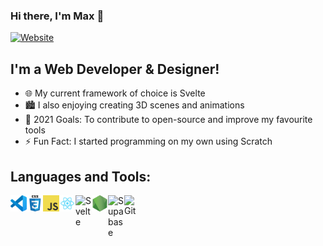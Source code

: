 ### Hi there, I'm Max 👋

[![Website](https://img.shields.io/website?label=Maxson52.github.io&style=for-the-badge&url=https%3A%2F%2Fcodestackr.com)](https://maxson52.github.io)

## I'm a Web Developer & Designer!

- 🌐 My current framework of choice is Svelte
- 🏙 ️I also enjoying creating 3D scenes and animations
- 🌟 2021 Goals: To contribute to open-source and improve my favourite tools
- ⚡ Fun Fact: I started programming on my own using Scratch 

## Languages and Tools:

<img align="left" alt="Visual Studio Code" width="26px" src="https://raw.githubusercontent.com/github/explore/80688e429a7d4ef2fca1e82350fe8e3517d3494d/topics/visual-studio-code/visual-studio-code.png" />
<img align="left" alt="CSS3" width="26px" src="https://raw.githubusercontent.com/github/explore/80688e429a7d4ef2fca1e82350fe8e3517d3494d/topics/css/css.png" />
<img align="left" alt="JavaScript" width="26px" src="https://raw.githubusercontent.com/github/explore/80688e429a7d4ef2fca1e82350fe8e3517d3494d/topics/javascript/javascript.png" />
<img align="left" alt="React" width="26px" src="https://raw.githubusercontent.com/github/explore/80688e429a7d4ef2fca1e82350fe8e3517d3494d/topics/react/react.png" />
<img align="left" alt="Svelte" width="26px" src="https://pbs.twimg.com/profile_images/1121395911849062400/7exmJEg4.png" />
<img align="left" alt="Node.js" width="26px" src="https://raw.githubusercontent.com/github/explore/80688e429a7d4ef2fca1e82350fe8e3517d3494d/topics/nodejs/nodejs.png" />
<img align="left" alt="Supabase" width="26px" src="https://user-images.githubusercontent.com/42156015/121821566-cdb7ba80-cc67-11eb-9980-0b2e0763e31f.png" />
<img align="left" alt="Git" width="26px" src="https://git-scm.com/images/logos/downloads/Git-Icon-1788C.png" />
